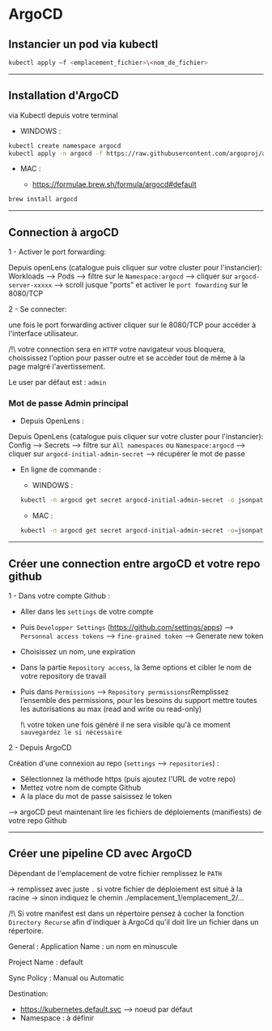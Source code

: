 # ArgoCD

## Instancier un pod via kubectl

```bash
kubectl apply –f <emplacement_fichier>\<nom_de_fichier>
```

----

## Installation d'ArgoCD

via Kubectl depuis votre terminal

- WINDOWS :

```bash
kubectl create namespace argocd 
kubectl apply -n argocd -f https://raw.githubusercontent.com/argoproj/argo-cd/stable/manifests/install.yaml
```

- MAC :

  - <https://formulae.brew.sh/formula/argocd#default>
  
```bash
brew install argocd
```

----

## Connection à argoCD

1 - Activer le port forwarding:

Depuis openLens (catalogue puis cliquer sur votre cluster pour l'instancier):
Workloads --> Pods --> filtre sur le `Namespace:argocd` --> cliquer sur `argocd-server-xxxxx` --> scroll jusque "ports" et activer le `port fowarding` sur le 8080/TCP

2 - Se connecter:

une fois le port forwarding activer cliquer sur le 8080/TCP pour accéder à l'interface utilisateur.

/!\ votre connection sera en `HTTP` votre navigateur vous bloquera, choississez l'option pour passer outre et se accèder tout de même à la page malgré l'avertissement.

Le user par défaut est : `admin`

### Mot de passe Admin principal

- Depuis OpenLens :

Depuis OpenLens (catalogue puis cliquer sur votre cluster pour l'instancier):
Config --> Secrets --> filtre sur `All namespaces` ou `Namespace:argocd` --> cliquer sur `argocd-initial-admin-secret` --> récupérer le mot de passe

- En ligne de commande :

  - WINDOWS :

  ```bash
  kubectl -n argocd get secret argocd-initial-admin-secret -o jsonpath="{.data.password}" | %{[System.Text.Encoding]::UTF8.GetString([System.Convert]::FromBase64String($_))}
  ```

  - MAC :

  ```bash
  kubectl -n argocd get secret argocd-initial-admin-secret -o=jsonpath="{.data.password}" | base64 --decode
  ```

----

## Créer une connection entre argoCD et votre repo github

1 - Dans votre compte Github :

- Aller dans les `settings` de votre compte
- Puis `Developper Settings` (<https://github.com/settings/apps>) --> `Personnal access tokens` --> `fine-grained token` --> Generate new token

- Choisissez un nom, une expiration
- Dans la partie `Repository access`, la 3eme options et cibler le nom de votre repository de travail

- Puis dans `Permissions` --> `Repository permissions`rRemplissez l’ensemble des permissions, pour les besoins du support mettre toutes les autorisations au max (read and write ou read-only)

  !\ votre token une fois généré il ne sera visible qu'à ce moment `sauvegardez le si nécessaire`

2 - Depuis ArgoCD

Création d'une connexion au repo (`settings` --> `repositories`) :

- Sélectionnez la méthode https (puis ajoutez l'URL de votre repo)
- Mettez votre nom de compte Github
- A la place du mot de passe saisissez le token

--> argoCD peut maintenant lire les fichiers de déploiements (manifiests) de votre repo Github

----

## Créer une pipeline CD avec ArgoCD

Dépendant de l'emplacement de votre fichier remplissez le `PATH`

-> remplissez avec juste `.` si votre fichier de déploiement est situé à la racine
-> sinon indiquez le chemin ./emplacement_1/emplacement_2/...

/!\ Si votre manifest est dans un répertoire pensez à cocher la fonction `Directory Recurse` afin d'indiquer à ArgoCd qu'il doit lire un fichier dans un répertoire.

General :
  Application Name : un nom en minuscule

Project Name : default

Sync Policy : Manual ou Automatic

Destination:

- <https://kubernetes.default.svc> --> noeud par défaut
- Namespace : à définir
